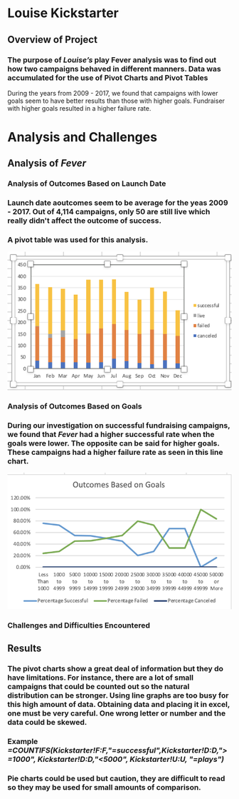 # Louise Kickstarter

## Overview of Project

### The purpose of *Louise’s* play Fever analysis was to find out how two campaigns behaved in different manners.  Data was accumulated for the use of Pivot Charts and Pivot Tables

During the years from 2009 - 2017, we found that campaigns  with lower goals seem to have better results than those with higher goals.  Fundraiser with higher goals resulted in a higher failure rate.

# Analysis and Challenges

## Analysis of *Fever*

### Analysis of Outcomes Based on Launch Date
### Launch date aoutcomes seem to be average for the yeas 2009 - 2017.  Out of 4,114 campaigns, only 50 are still live which really didn't affect the outcome of success.
### A pivot table was used for this analysis.

![](https://github.com/ramon0101alonso/kickstarter-analysis/blob/main/Screen%20Shot%202022-06-22%20at%2011.27.46%20PM.png)


### Analysis of Outcomes Based on Goals
### During our investigation on successful fundraising campaigns, we found that *Fever* had a higher successful rate when the goals were lower.  The opposite can be said for higher goals.  These campaigns had a higher failure rate as seen in this line chart.

![](https://github.com/ramon0101alonso/kickstarter-analysis/blob/main/Screen%20Shot%202022-06-22%20at%2011.36.41%20PM.png)

### Challenges and Difficulties Encountered

## Results

### The pivot charts show a great deal of information but they do have limitations.  For instance, there are a lot of small campaigns that could be counted out so the natural distribution can be stronger.  Using line graphs are too busy for this high amount of data. Obtaining data and placing it in excel, one must be very careful.  One wrong letter or number and the data could be skewed.  

### Example *=COUNTIFS(Kickstarter!$F:$F,"=successful",Kickstarter!$D:$D,">=1000", Kickstarter!D:D,"<5000", Kickstarter!$U:$U, "=plays")*

### Pie charts could be used but caution, they are difficult to read so they may be used for small amounts of comparison.
